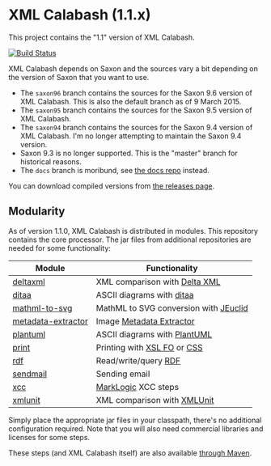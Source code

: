# XML Calabash (1.1.x)

This project contains the "1.1" version of XML Calabash.

[![Build Status](https://travis-ci.org/ndw/xmlcalabash1.svg?branch=saxon96)](https://travis-ci.org/ndw/xmlcalabash1.svg?branch=saxon96)

XML Calabash depends on Saxon and the sources vary a bit depending on
the version of Saxon that you want to use.

* The `saxon96` branch contains the sources for the Saxon 9.6 version of XML Calabash.
  This is also the default branch as of 9 March 2015.
* The `saxon95` branch contains the sources for the Saxon 9.5 version of XML Calabash.
* The `saxon94` branch contains the sources for the Saxon 9.4 version of XML Calabash.
I'm no longer attempting to maintain the Saxon 9.4 version.
* Saxon 9.3 is no longer supported. This is the "master" branch for historical reasons.
* The `docs` branch is moribund, see [the docs repo](http://github.com/ndw/xmlcalabash1-docs)
  instead.

You can download compiled versions from [the releases page](https://github.com/ndw/xmlcalabash1/releases).

## Modularity

As of version 1.1.0, XML Calabash is distributed in modules. This
repository contains the core processor. The jar files from additional
repositories are needed for some functionality:

| Module   | Functionality |
| -------- | ------------- |
| [deltaxml](http://github.com/ndw/xmlcalabash1-deltaxml) | XML comparison with [Delta XML](http://www.deltaxml.com/) |
| [ditaa](http://github.com/ndw/xmlcalabash1-ditaa) | ASCII diagrams with [ditaa](http://sourceforge.net/projects/ditaa/) |
| [mathml-to-svg](http://github.com/ndw/xmlcalabash1-mathml-to-svg) | MathML to SVG conversion with [JEuclid](http://sourceforge.net/projects/jeuclid/) |
| [metadata-extractor](http://github.com/ndw/xmlcalabash1-metadata-extractor) | Image [Metadata Extractor](https://drewnoakes.com/code/exif/) |
| [plantuml](http://github.com/ndw/xmlcalabash1-plantuml) | ASCII diagrams with [PlantUML](http://sourceforge.net/projects/plantuml/) |
| [print](http://github.com/ndw/xmlcalabash1-print) | Printing with [XSL FO](http://www.w3.org/standards/techs/xsl#w3c_all) or [CSS](http://www.w3.org/Style/CSS/) |
| [rdf](http://github.com/ndw/xmlcalabash1-rdf) | Read/write/query [RDF](http://www.w3.org/RDF/) |
| [sendmail](http://github.com/ndw/xmlcalabash1-sendmail) | Sending email |
| [xcc](http://github.com/ndw/xmlcalabash1-xcc) | [MarkLogic](http://www.marklogic.com/) XCC steps |
| [xmlunit](http://github.com/ndw/xmlcalabash1-xmlunit) | XML comparison with [XMLUnit](http://www.xmlunit.org/) |

Simply place the appropriate jar files in your classpath, there's no
additional configuration required. Note that you will also need commercial
libraries and licenses for some steps.

These steps (and XML Calabash itself) are also available
[through Maven](https://search.maven.org/#search%7Cga%7C1%7Cg%3A%22com.xmlcalabash%22).
